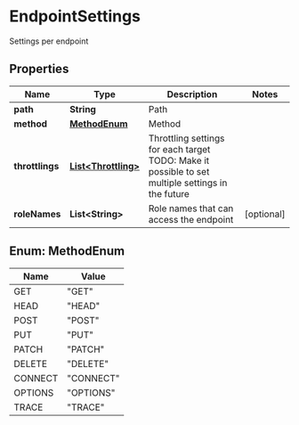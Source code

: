 # EndpointSettings

Settings per endpoint

## Properties

| Name            | Type                                        | Description                                                                                       | Notes      |
| --------------- | ------------------------------------------- | ------------------------------------------------------------------------------------------------- | ---------- |
| **path**        | **String**                                  | Path                                                                                              |            |
| **method**      | [**MethodEnum**](#MethodEnum)               | Method                                                                                            |            |
| **throttlings** | [**List&lt;Throttling&gt;**](Throttling.md) | Throttling settings for each target TODO: Make it possible to set multiple settings in the future |            |
| **roleNames**   | **List&lt;String&gt;**                      | Role names that can access the endpoint                                                           | [optional] |

## Enum: MethodEnum

| Name    | Value               |
| ------- | ------------------- |
| GET     | &quot;GET&quot;     |
| HEAD    | &quot;HEAD&quot;    |
| POST    | &quot;POST&quot;    |
| PUT     | &quot;PUT&quot;     |
| PATCH   | &quot;PATCH&quot;   |
| DELETE  | &quot;DELETE&quot;  |
| CONNECT | &quot;CONNECT&quot; |
| OPTIONS | &quot;OPTIONS&quot; |
| TRACE   | &quot;TRACE&quot;   |
